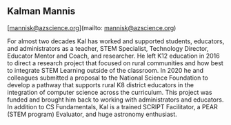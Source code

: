 ## Kalman Mannis

[mannisk@azscience.org](mailto: mannisk@azscience.org)

For almost two decades Kal has worked and supported students, educators, and administrators as a teacher, STEM Specialist, Technology Director, Educator Mentor and Coach, and researcher. He left K12 education in 2016 to direct a research project that focused on rural communities and how best to integrate STEM Learning outside of the classroom. In 2020 he and colleagues submitted a proposal to the National Science Foundation to develop a pathway that supports rural K8 district educators in the integration of computer science across the curriculum. This project was funded and brought him back to working with administrators and educators. In addition to CS Fundamentals, Kal is a trained SCRIPT Facilitator, a PEAR (STEM program) Evaluator, and huge astronomy enthusiast.    